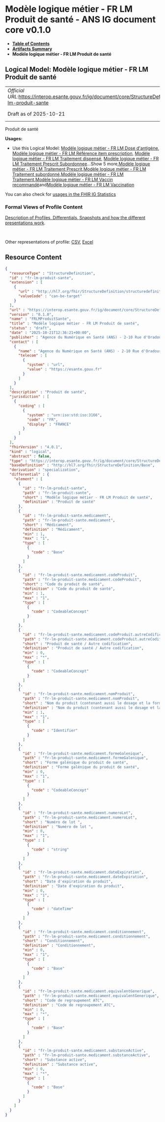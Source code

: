 # Modèle logique métier - FR LM Produit de santé - ANS IG document core v0.1.0

* [**Table of Contents**](toc.md)
* [**Artifacts Summary**](artifacts.md)
* **Modèle logique métier - FR LM Produit de santé**

## Logical Model: Modèle logique métier - FR LM Produit de santé 

| | |
| :--- | :--- |
| *Official URL*:https://interop.esante.gouv.fr/ig/document/core/StructureDefinition/fr-lm-produit-sante | *Version*:0.1.0 |
| Draft as of 2025-10-21 | *Computable Name*:FRLMProduitSante |

 
Produit de santé 

**Usages:**

* Use this Logical Model: [Modèle logique métier - FR LM Dose d'antigène](StructureDefinition-fr-lm-dose-antigene.md), [Modèle logique métier - FR LM Référence item prescription](StructureDefinition-fr-lm-reference-item-prescription.md), [Modèle logique métier - FR LM Traitement dispensé](StructureDefinition-fr-lm-traitement-dispense.md), [Modèle logique métier - FR LM Traitement Prescrit Subordonnee](StructureDefinition-fr-lm-traitement-prescrit-subordonne.md)...Show 5 more,[Modèle logique métier - FR LM Traitement Prescrit](StructureDefinition-fr-lm-traitement-prescrit.md),[Modèle logique métier - FR LM Traitement subordonné](StructureDefinition-fr-lm-traitement-subordonne.md),[Modèle logique métier - FR LM Traitement](StructureDefinition-fr-lm-traitement.md),[Modèle logique métier - FR LM Vaccin recommandé](StructureDefinition-fr-lm-vaccin-recommande.md)and[Modèle logique métier - FR LM Vaccination](StructureDefinition-fr-lm-vaccination.md)

You can also check for [usages in the FHIR IG Statistics](https://packages2.fhir.org/xig/ans.document.fr.core|current/StructureDefinition/fr-lm-produit-sante)

### Formal Views of Profile Content

 [Description of Profiles, Differentials, Snapshots and how the different presentations work](http://build.fhir.org/ig/FHIR/ig-guidance/readingIgs.html#structure-definitions). 

 

Other representations of profile: [CSV](StructureDefinition-fr-lm-produit-sante.csv), [Excel](StructureDefinition-fr-lm-produit-sante.xlsx) 



## Resource Content

```json
{
  "resourceType" : "StructureDefinition",
  "id" : "fr-lm-produit-sante",
  "extension" : [
    {
      "url" : "http://hl7.org/fhir/StructureDefinition/structuredefinition-type-characteristics",
      "valueCode" : "can-be-target"
    }
  ],
  "url" : "https://interop.esante.gouv.fr/ig/document/core/StructureDefinition/fr-lm-produit-sante",
  "version" : "0.1.0",
  "name" : "FRLMProduitSante",
  "title" : "Modèle logique métier - FR LM Produit de santé",
  "status" : "draft",
  "date" : "2025-10-21T12:36:21+00:00",
  "publisher" : "Agence du Numérique en Santé (ANS) - 2-10 Rue d'Oradour-sur-Glane, 75015 Paris",
  "contact" : [
    {
      "name" : "Agence du Numérique en Santé (ANS) - 2-10 Rue d'Oradour-sur-Glane, 75015 Paris",
      "telecom" : [
        {
          "system" : "url",
          "value" : "https://esante.gouv.fr"
        }
      ]
    }
  ],
  "description" : "Produit de santé",
  "jurisdiction" : [
    {
      "coding" : [
        {
          "system" : "urn:iso:std:iso:3166",
          "code" : "FR",
          "display" : "FRANCE"
        }
      ]
    }
  ],
  "fhirVersion" : "4.0.1",
  "kind" : "logical",
  "abstract" : false,
  "type" : "https://interop.esante.gouv.fr/ig/document/core/StructureDefinition/fr-lm-produit-sante",
  "baseDefinition" : "http://hl7.org/fhir/StructureDefinition/Base",
  "derivation" : "specialization",
  "differential" : {
    "element" : [
      {
        "id" : "fr-lm-produit-sante",
        "path" : "fr-lm-produit-sante",
        "short" : "Modèle logique métier - FR LM Produit de santé",
        "definition" : "Produit de santé"
      },
      {
        "id" : "fr-lm-produit-sante.medicament",
        "path" : "fr-lm-produit-sante.medicament",
        "short" : "Médicament",
        "definition" : "Médicament",
        "min" : 1,
        "max" : "1",
        "type" : [
          {
            "code" : "Base"
          }
        ]
      },
      {
        "id" : "fr-lm-produit-sante.medicament.codeProduit",
        "path" : "fr-lm-produit-sante.medicament.codeProduit",
        "short" : "Code du produit de santé",
        "definition" : "Code du produit de santé",
        "min" : 1,
        "max" : "1",
        "type" : [
          {
            "code" : "CodeableConcept"
          }
        ]
      },
      {
        "id" : "fr-lm-produit-sante.medicament.codeProduit.autreCodification",
        "path" : "fr-lm-produit-sante.medicament.codeProduit.autreCodification",
        "short" : "Produit de santé / Autre codification",
        "definition" : "Produit de santé / Autre codification",
        "min" : 0,
        "max" : "*",
        "type" : [
          {
            "code" : "CodeableConcept"
          }
        ]
      },
      {
        "id" : "fr-lm-produit-sante.medicament.nomProduit",
        "path" : "fr-lm-produit-sante.medicament.nomProduit",
        "short" : "Nom du produit (contenant aussi le dosage et la forme galénique)",
        "definition" : "Nom du produit (contenant aussi le dosage et la forme galénique)",
        "min" : 1,
        "max" : "1",
        "type" : [
          {
            "code" : "Identifier"
          }
        ]
      },
      {
        "id" : "fr-lm-produit-sante.medicament.formeGalenique",
        "path" : "fr-lm-produit-sante.medicament.formeGalenique",
        "short" : "Forme galénique du produit de santé",
        "definition" : "Forme galénique du produit de santé",
        "min" : 0,
        "max" : "1",
        "type" : [
          {
            "code" : "CodeableConcept"
          }
        ]
      },
      {
        "id" : "fr-lm-produit-sante.medicament.numeroLot",
        "path" : "fr-lm-produit-sante.medicament.numeroLot",
        "short" : "Numéro de lot ",
        "definition" : "Numéro de lot ",
        "min" : 0,
        "max" : "1",
        "type" : [
          {
            "code" : "string"
          }
        ]
      },
      {
        "id" : "fr-lm-produit-sante.medicament.dateExpiration",
        "path" : "fr-lm-produit-sante.medicament.dateExpiration",
        "short" : "Date d'expiration du produit",
        "definition" : "Date d'expiration du produit",
        "min" : 0,
        "max" : "1",
        "type" : [
          {
            "code" : "dateTime"
          }
        ]
      },
      {
        "id" : "fr-lm-produit-sante.medicament.conditionnement",
        "path" : "fr-lm-produit-sante.medicament.conditionnement",
        "short" : "Conditionnement",
        "definition" : "Conditionnement",
        "min" : 0,
        "max" : "1",
        "type" : [
          {
            "code" : "Base"
          }
        ]
      },
      {
        "id" : "fr-lm-produit-sante.medicament.equivalentGenerique",
        "path" : "fr-lm-produit-sante.medicament.equivalentGenerique",
        "short" : "Code de regroupement ATC",
        "definition" : "Code de regroupement ATC",
        "min" : 0,
        "max" : "*",
        "type" : [
          {
            "code" : "Base"
          }
        ]
      },
      {
        "id" : "fr-lm-produit-sante.medicament.substanceActive",
        "path" : "fr-lm-produit-sante.medicament.substanceActive",
        "short" : "Substance active",
        "definition" : "Substance active",
        "min" : 0,
        "max" : "*",
        "type" : [
          {
            "code" : "Base"
          }
        ]
      }
    ]
  }
}

```
